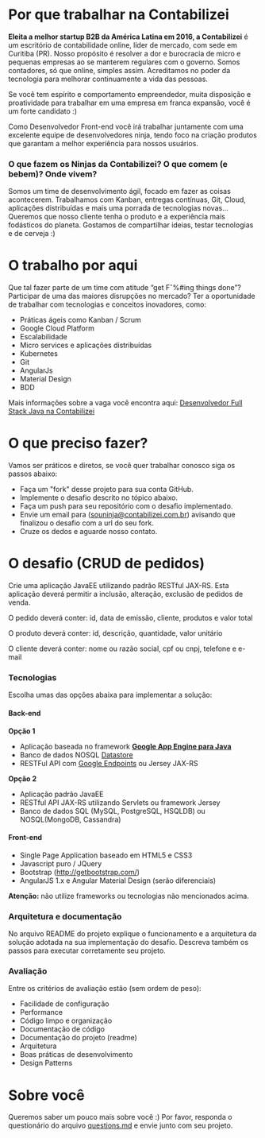 # Por que trabalhar na Contabilizei

**Eleita a melhor startup B2B da América Latina em 2016, a Contabilizei** é um escritório de contabilidade online, líder de mercado, com sede em Curitiba (PR). Nosso propósito é resolver a dor e burocracia de micro e pequenas empresas ao se manterem regulares com o governo. Somos contadores, só que online, simples assim. Acreditamos no poder da tecnologia para melhorar continuamente a vida das pessoas. 


Se você tem espírito e comportamento empreendedor, muita disposição e proatividade para trabalhar em uma empresa em franca expansão, você é um forte candidato :)

Como Desenvolvedor Front-end você irá trabalhar juntamente com uma excelente equipe de desenvolvedores ninja, tendo foco na criação produtos que garantam a melhor experiência para nossos usuários.

### O que fazem os Ninjas da Contabilizei? O que comem (e bebem)? Onde vivem?

Somos um time de desenvolvimento ágil, focado em fazer as coisas acontecerem. Trabalhamos com Kanban, entregas contínuas, Git, Cloud, aplicações distribuídas e mais uma porrada de tecnologias novas... Queremos que nosso cliente tenha o produto e a experiência mais fodásticos do planeta. Gostamos de compartilhar ideias, testar tecnologias e de cerveja :)

# O trabalho por aqui

Que tal fazer parte de um time com atitude “get Fˆ%#ing things done”? Participar de uma das maiores disrupções no mercado? Ter a oportunidade de trabalhar com tecnologias e conceitos inovadores, como:
* Práticas ágeis como Kanban / Scrum
* Google Cloud Platform
* Escalabilidade
* Micro services e aplicações distribuídas
* Kubernetes
* Git
* AngularJs
* Material Design
* BDD

Mais informações sobre a vaga você encontra aqui: [Desenvolvedor Full Stack Java na Contabilizei](https://jobs.lever.co/contabilizei/826c32bd-d800-475a-9f05-531e86dc4ea3)

# O que preciso fazer?

Vamos ser práticos e diretos, se você quer trabalhar conosco siga os passos abaixo:

* Faça um "fork" desse projeto para sua conta GitHub.
* Implemente o desafio descrito no tópico abaixo.
* Faça um push para seu repositório com o desafio implementado.
* Envie um email para (souninja@contabilizei.com.br) avisando que finalizou o desafio com a url do seu fork.
* Cruze os dedos e aguarde nosso contato.

# O desafio (CRUD de pedidos)

Crie uma aplicação JavaEE utilizando padrão RESTful JAX-RS. Esta aplicação deverá permitir a inclusão, alteração, exclusão de pedidos de venda.

O pedido deverá conter: id, data de emissão, cliente, produtos e valor total

O produto deverá conter: id, descrição, quantidade, valor unitário

O cliente deverá conter: nome ou razão social, cpf ou cnpj, telefone e e-mail

### Tecnologias

Escolha umas das opções abaixa para implementar a solução:

#### Back-end

**Opção 1**

* Aplicação baseada no framework [**Google App Engine para Java**](https://cloud.google.com/appengine/)
* Banco de dados NOSQL [Datastore](https://cloud.google.com/datastore/)
* RESTFul API com [Google Endpoints](https://cloud.google.com/appengine/docs/java/endpoints/) ou Jersey JAX-RS

**Opção 2**

* Aplicação padrão JavaEE 
* RESTful API JAX-RS utilizando Servlets ou framework Jersey
* Banco de dados SQL (MySQL, PostgreSQL, HSQLDB) ou NOSQL(MongoDB, Cassandra)


#### Front-end

* Single Page Application baseado em HTML5 e CSS3 
* Javascript puro / JQuery
* Bootstrap (http://getbootstrap.com/)
* AngularJS 1.x e Angular Material Design (serão diferenciais)

**Atenção:** não utilize frameworks ou tecnologias não mencionados acima.

### Arquitetura e documentação

No arquivo README do projeto explique o funcionamento e a arquitetura da solução adotada na sua implementação do desafio. Descreva também os passos para executar corretamente seu projeto.

### Avaliação

Entre os critérios de avaliação estão (sem ordem de peso):

* Facilidade de configuração
* Performance
* Código limpo e organização
* Documentação de código
* Documentação do projeto (readme)
* Arquitetura
* Boas práticas de desenvolvimento
* Design Patterns

# Sobre você

Queremos saber um pouco mais sobre você :) Por favor, responda o questionário do arquivo [questions.md](questions.md) e envie junto com seu projeto.

